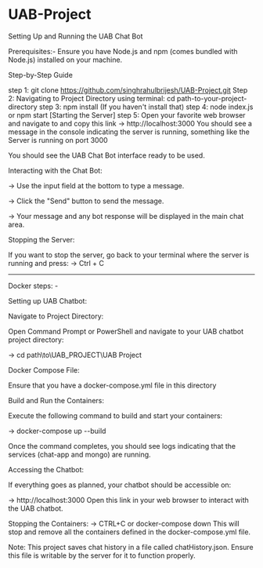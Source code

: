 # UAB-Project 

Setting Up and Running the UAB Chat Bot


Prerequisites:- Ensure you have Node.js and npm (comes bundled with Node.js) installed on your machine.

Step-by-Step Guide

step 1: git clone https://github.com/singhrahulbrijesh/UAB-Project.git
Step 2: Navigating to Project Directory using terminal: cd path-to-your-project-directory
step 3: npm install (If you haven't install that)
step 4: node index.js or npm start [Starting the Server]
step 5:  Open your favorite web browser and navigate to and copy this link -> http://localhost:3000
You should see a message in the console indicating the server is running, something like the Server is running on port 3000


You should see the UAB Chat Bot interface ready to be used.

Interacting with the Chat Bot:

 -> Use the input field at the bottom to type a message.

 -> Click the "Send" button to send the message.

 -> Your message and any bot response will be displayed in the main chat area.

Stopping the Server:

If you want to stop the server, go back to your terminal where the server is running and press:
 -> Ctrl + C

 ---------------------------------------------------------------------------------------------------------------------------------
Docker steps: - 

Setting up UAB Chatbot:

Navigate to Project Directory:

Open Command Prompt or PowerShell and navigate to your UAB chatbot project directory:

 -> cd path\to\UAB_PROJECT\UAB Project

Docker Compose File:

Ensure that you have a docker-compose.yml file in this directory

Build and Run the Containers:

Execute the following command to build and start your containers:

 -> docker-compose up --build

Once the command completes, you should see logs indicating that the services (chat-app and mongo) are running.

Accessing the Chatbot:

If everything goes as planned, your chatbot should be accessible on:

 -> http://localhost:3000
Open this link in your web browser to interact with the UAB chatbot.

Stopping the Containers:
 -> CTRL+C or docker-compose down
This will stop and remove all the containers defined in the docker-compose.yml file.

Note:
This project saves chat history in a file called chatHistory.json. Ensure this file is writable by the server for it to function properly.


